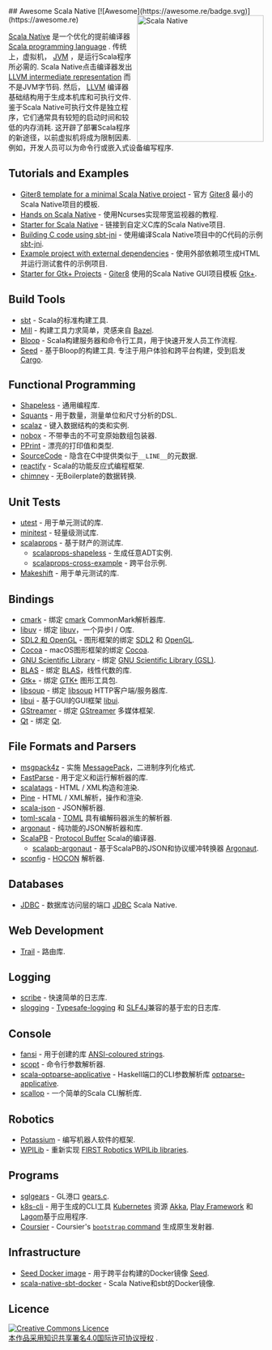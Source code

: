 <div class="github-widget" data-repo="tindzk/awesome-scala-native"></div>
## Awesome Scala Native [![Awesome](https://awesome.re/badge.svg)](https://awesome.re)
<a href="http://www.scala-native.org/"><img alt="Scala Native" align="right" width="250" height="250" src="https://raw.githubusercontent.com/tindzk/awesome-scala-native/master/logo.png"></a>

[Scala Native](http://www.scala-native.org/) 是一个优化的提前编译器 [Scala programming language](https://www.scala-lang.org/) .  传统上，虚拟机， [JVM](https://en.wikipedia.org/wiki/Java_virtual_machine) ，是运行Scala程序所必需的.  Scala Native点击编译器发出 [LLVM intermediate representation](http://llvm.org/docs/LangRef.html)  而不是JVM字节码.  然后， [LLVM](http://llvm.org/)  编译器基础结构用于生成本机库和可执行文件.  鉴于Scala Native可执行文件是独立程序，它们通常具有较短的启动时间和较低的内存消耗.  这开辟了部署Scala程序的新途径，以前虚拟机将成为限制因素.  例如，开发人员可以为命令行或嵌入式设备编写程序.


## Tutorials and Examples
* [Giter8 template for a minimal Scala Native project](https://github.com/scala-native/scala-native.g8) - 官方 [Giter8](http://www.foundweekends.org/giter8/) 最小的Scala Native项目的模板.
* [Hands on Scala Native](https://github.com/MasseGuillaume/hands-on-scala-native) - 使用Ncurses实现带宽监视器的教程.
* [Starter for Scala Native](https://github.com/GnaneshKunal/scala-native-starter) - 链接到自定义C库的Scala Native项目.
* [Building C code using sbt-jni](https://github.com/nadavwr/scala-native-sbt-jni-example) - 使用编译Scala Native项目中的C代码的示例 [sbt-jni](https://github.com/jodersky/sbt-jni).
* [Example project with external dependencies](https://github.com/lihaoyi/scala-native-example-app) - 使用外部依赖项生成HTML并运行测试套件的示例项目.
* [Starter for Gtk+ Projects](https://github.com/jokade/scalanative-gtk-seed.g8) - [Giter8](http://www.foundweekends.org/giter8/) 使用的Scala Native GUI项目模板 [Gtk+](https://developer.gnome.org/gtk3/stable/index.html).

## Build Tools
* [sbt](https://www.scala-sbt.org/) -  Scala的标准构建工具.
* [Mill](https://github.com/lihaoyi/mill) - 构建工具力求简单，灵感来自 [Bazel](https://www.bazel.build/).
* [Bloop](https://github.com/scalacenter/bloop) -  Scala构建服务器和命令行工具，用于快速开发人员工作流程.
* [Seed](https://github.com/tindzk/seed)   - 基于Bloop的构建工具.  专注于用户体验和跨平台构建，受到启发 [Cargo](https://github.com/rust-lang/cargo).

## Functional Programming
* [Shapeless](https://github.com/milessabin/shapeless) - 通用编程库.
* [Squants](https://github.com/typelevel/squants) - 用于数量，测量单位和尺寸分析的DSL.
* [scalaz](https://github.com/scalaz/scalaz) - 键入数据结构的类和实例.
* [nobox](https://github.com/xuwei-k/nobox) - 不带拳击的不可变原始数组包装器.
* [PPrint](https://github.com/lihaoyi/PPrint) - 漂亮的打印值和类型.
* [SourceCode](https://github.com/lihaoyi/sourcecode) - 隐含在C中提供类似于`__LINE__`的元数据.
* [reactify](https://github.com/outr/reactify) -  Scala的功能反应式编程框架.
* [chimney](https://github.com/scalalandio/chimney) - 无Boilerplate的数据转换.

## Unit Tests
* [utest](https://github.com/lihaoyi/utest) - 用于单元测试的库.
* [minitest](https://github.com/monix/minitest) - 轻量级测试库.
* [scalaprops](https://github.com/scalaprops/scalaprops) - 基于财产的测试库.
  * [scalaprops-shapeless](https://github.com/scalaprops/scalaprops-shapeless) - 生成任意ADT实例.
  * [scalaprops-cross-example](https://github.com/scalaprops/scalaprops-cross-example) - 跨平台示例.
* [Makeshift](https://github.com/nadavwr/makeshift) - 用于单元测试的库.

## Bindings
* [cmark](https://github.com/sparsetech/cmark-scala) - 绑定 [cmark](https://github.com/commonmark/cmark) CommonMark解析器库.
* [libuv](https://github.com/TimothyKlim/scala-native-libuv) - 绑定 [libuv](https://github.com/libuv/libuv)，一个异步I / O库.
* [SDL2 和 OpenGL](https://github.com/regb/scalanative-graphics-bindings) - 图形框架的绑定 [SDL2](https://www.libsdl.org/) 和 [OpenGL](https://www.opengl.org/).
* [Cocoa](https://github.com/jokade/scalanative-cocoa) -  macOS图形框架的绑定 [Cocoa](https://en.wikipedia.org/wiki/Cocoa_(API)).
* [GNU Scientific Library](https://github.com/ruivieira/scala-gsl) - 绑定 [GNU Scientific Library (GSL)](https://www.gnu.org/software/gsl/).
* [BLAS](https://github.com/ekrich/scala-native-ml) - 绑定 [BLAS](http://www.netlib.org/blas/)，线性代数的库.
* [Gtk+](https://github.com/jokade/scalanative-gtk) - 绑定 [GTK+](https://www.gtk.org/) 图形工具包.
* [libsoup](https://github.com/jokade/scalanative-libsoup) - 绑定 [libsoup](https://wiki.gnome.org/Projects/libsoup) HTTP客户端/服务器库.
* [libui](https://github.com/lolgab/scalaui) - 基于GUI的GUI框架 [libui](https://github.com/andlabs/libui).
* [GStreamer](https://github.com/jokade/scalanative-gstreamer) - 绑定 [GStreamer](https://gstreamer.freedesktop.org) 多媒体框架.
* [Qt](https://github.com/jokade/scalanative-qt5) - 绑定 [Qt](https://www.qt.io).

## File Formats and Parsers
* [msgpack4z](https://github.com/msgpack4z/msgpack4z-native) - 实施 [MessagePack](https://msgpack.org/)，二进制序列化格式.
* [FastParse](https://github.com/lihaoyi/fastparse) - 用于定义和运行解析器的库.
* [scalatags](https://github.com/lihaoyi/scalatags) -  HTML / XML构造和渲染.
* [Pine](https://github.com/sparsetech/pine) -  HTML / XML解析，操作和渲染.
* [scala-json](https://github.com/MediaMath/scala-json) -  JSON解析器.
* [toml-scala](https://github.com/sparsetech/toml-scala) - [TOML](https://github.com/toml-lang/toml) 具有编解码器派生的解析器.
* [argonaut](https://github.com/argonaut-io/argonaut) - 纯功能的JSON解析器和库.
* [ScalaPB](https://github.com/scalapb/ScalaPB) - [Protocol Buffer](https://developers.google.com/protocol-buffers/) Scala的编译器.
  * [scalapb-argonaut](https://github.com/scalapb-json/scalapb-argonaut) - 基于ScalaPB的JSON和协议缓冲转换器 [Argonaut](http://argonaut.io/).
* [sconfig](https://github.com/ekrich/sconfig/) - [HOCON](https://github.com/ekrich/sconfig/blob/master/docs/original/HOCON.md) 解析器.

## Databases
* [JDBC](https://github.com/jokade/scalanative-jdbc) - 数据库访问层的端口 [JDBC](https://en.wikipedia.org/wiki/Java_Database_Connectivity) Scala Native.

## Web Development
* [Trail](https://github.com/sparsetech/trail) - 路由库.

## Logging
* [scribe](https://github.com/outr/scribe) - 快速简单的日志库.
* [slogging](https://github.com/jokade/slogging) - [Typesafe-logging](https://github.com/lightbend/scala-logging) 和 [SLF4J](https://www.slf4j.org/)兼容的基于宏的日志库.

## Console
* [fansi](https://github.com/lihaoyi/fansi) - 用于创建的库 [ANSI-coloured strings](https://en.wikipedia.org/wiki/ANSI_escape_code).
* [scopt](https://github.com/scopt/scopt) - 命令行参数解析器.
* [scala-optparse-applicative](https://github.com/xuwei-k/optparse-applicative) -  Haskell端口的CLI参数解析库 [optparse-applicative](https://hackage.haskell.org/package/optparse-applicative).
* [scallop](https://github.com/scallop/scallop) - 一个简单的Scala CLI解析库.

## Robotics
* [Potassium](https://github.com/Team846/potassium) - 编写机器人软件的框架.
* [WPILib](https://github.com/Team846/scala-native-wpilib) - 重新实现 [FIRST Robotics WPILib libraries](http://first.wpi.edu/FRC/roborio/release/docs/java/).

## Programs
* [sglgears](https://github.com/Milyardo/sglgears) -  GL港口 [gears.c](https://github.com/JoakimSoderberg/mesademos/blob/master/src/xdemos/glxgears.c).
* [k8s-cli](https://github.com/fsat/k8s-cli) - 用于生成的CLI工具 [Kubernetes](https://kubernetes.io/) 资源 [Akka](https://akka.io/), [Play Framework](https://www.playframework.com/) 和 [Lagom](https://www.lagomframework.com/)基于应用程序.
* [Coursier](https://github.com/coursier/coursier) -  Coursier&#39;s [`bootstrap` command](https://get-coursier.io/docs/cli-native-bootstrap) 生成原生发射器.

## Infrastructure
* [Seed Docker image](https://hub.docker.com/r/tindzk/seed/tags) - 用于跨平台构建的Docker镜像 [Seed](https://github.com/tindzk/seed).
* [scala-native-sbt-docker](https://github.com/ScalaWilliam/scala-native-sbt-docker) -  Scala Native和sbt的Docker镜像.

## Licence
<a rel="licence" href="http://creativecommons.org/licenses/by/4.0/"><img alt="Creative Commons Licence" style="border-width:0" src="https://mirrors.creativecommons.org/presskit/buttons/88x31/svg/by.svg" /><br />本作品采用<a rel="licence" href="http://creativecommons.org/licenses/by/4.0/">知识共享署名4.0国际许可协议授权</a> .
